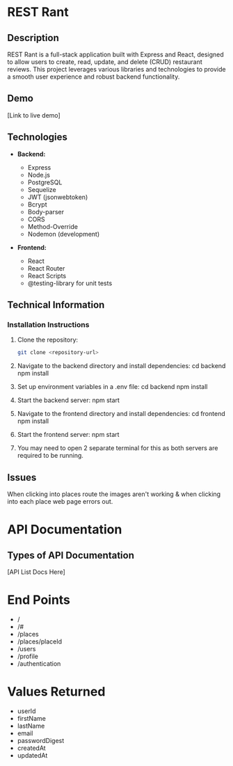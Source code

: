# REST Rant

## Description
REST Rant is a full-stack application built with Express and React, designed to allow users to create, read, update, and delete (CRUD) restaurant reviews. This project leverages various libraries and technologies to provide a smooth user experience and robust backend functionality.

## Demo
[Link to live demo]

## Technologies
- **Backend:**
  - Express
  - Node.js
  - PostgreSQL
  - Sequelize
  - JWT (jsonwebtoken)
  - Bcrypt
  - Body-parser
  - CORS
  - Method-Override
  - Nodemon (development)

- **Frontend:**
  - React
  - React Router
  - React Scripts
  - @testing-library for unit tests

## Technical Information

### Installation Instructions
1. Clone the repository:
   ```bash
   git clone <repository-url>

2. Navigate to the backend directory and install dependencies:
    cd backend
    npm install

3. Set up environment variables in a .env file:
    cd backend
npm install

4. Start the backend server:
    npm start

5. Navigate to the frontend directory and install dependencies:
    cd frontend
    npm install

6. Start the frontend server:
    npm start

7. You may need to open 2 separate terminal for this as both servers are required to be running.

## Issues

When clicking into places route the images aren't working & when clicking into each place web page errors out.

# API Documentation

## Types of API Documentation

[API List Docs Here]

# End Points 

*   /
*   /#
*   /places
*   /places/placeId
*   /users
*   /profile
*   /authentication

# Values Returned 

*  userId
*  firstName
*  lastName
*  email
*  passwordDigest
*  createdAt
*  updatedAt